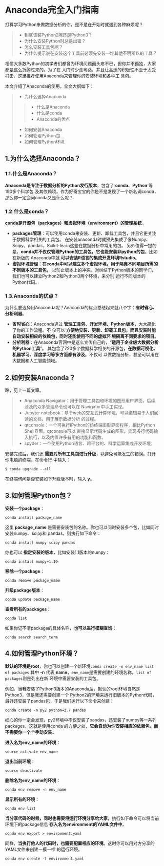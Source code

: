 Anaconda完全入门指南
================================================================================
打算学习Python来做数据分析的你，是不是在开始时就遇到各种麻烦呢？
> + 到底该装Python2呢还是Python3？
> + 为什么安装Python时总是出错？
> + 怎么安装工具包呢？
> + 为什么提示说在安装这个工具前必须先安装一堆其他不明所以的工具？

相信大多数Python的初学者们都曾为环境问题而头疼不已，但你并不孤独，大家都是这么折腾过来的。为了在
入门时少走弯路，并且让高涨的积极性不至于太受打击，这里推荐使用Anaconda来管理你的安装环境和各种工
具包。

本文介绍了Anaconda的使用，全文大纲如下：
> + 为什么选择Anaconda
>> - 什么是Anaconda
>> - 什么是conda
>> - Anaconda的优点
> + 如何安装Anaconda
> + 如何管理Python包
> + 如何管理Python环境

## 1.为什么选择Anaconda？

### 1.1.什么是Anaconda？
**Anaconda是专注于数据分析的Python发行版本**，包含了 **conda**、**Python** 等190多个科学包
及其依赖项。作为好奇宝宝的你是不是发现了一个新名词conda，那么你一定会问conda又是什么呢？

### 1.2.什么是conda？
**conda是开源包（packages）和虚拟环境（environment）的管理系统**。
+ **packages管理**：可以使用conda来安装、更新、卸载工具包，并且它更关注于数据科学相关的工具包。
在安装anaconda时就预先集成了像Numpy、Scipy、pandas、Scikit-learn这些在数据分析中常用的包。
另外值得一提的是，**conda并不仅仅管理Python的工具包，它也能安装非python的包**。比如在新版的
Anaconda中就 **可以安装R语言的集成开发环境Rstudio**。
+ **虚拟环境管理**：**在conda中可以建立多个虚拟环境，用于隔离不同项目所需的不同版本的工具包**，
以防止版本上的冲突。对纠结于Python版本的同学们，我们也可以建立Python2和Python3两个环境，来分别
运行不同版本的Python代码。

### 1.3.Anaconda的优点？
为什么要选择用Anaconda呢？Anaconda的优点总结起来就八个字：**省时省心、分析利器**。
+ **省时省心**：Anaconda通过 **管理工具包、开发环境、Python版本**，大大简化了你的工作流程。不
仅可以 **方便地安装、更新、卸载工具包，而且安装时能自动安装相应的依赖包，同时还能使用不同的虚拟环
境隔离不同要求的项目**。
+ **分析利器**：在Anaconda官网中是这么宣传自己的，“**适用于企业级大数据分析的Python工具**”。
其包含了720多个数据科学相关的开源包，**在数据可视化、机器学习、深度学习等多方面都有涉及**。不仅可
以做数据分析，甚至可以用在大数据和人工智能领域。

## 2.如何安装Anaconda？
略，见上一篇文章。
> + Anaconda Navigator：用于管理工具包和环境的图形用户界面，后续涉及的众多管理命令也可以在
Navigator中手工实现。
> + Jupyter notebook：基于web的交互式计算环境，可以编辑易于人们阅读的文档，用于展示数据分析
的过程。
> + qtconsole：一个可执行IPython的仿终端图形界面程序，相比Python Shell界面，qtconsole可以
直接显示代码生成的图形，实现多行代码输入执行，以及内置许多有用的功能和函数。
> + spyder：一个使用Python语言、跨平台的、科学运算集成开发环境。

安装完成后，我们还 **需要对所有工具包进行升级**，以避免可能发生的错误。打开你电脑的终端，在命令行
中输入：
```shell
$ conda upgrade --all
```
在终端询问是否安装如下升级版本时，输入 **y**。

## 3.如何管理Python包？
**安装一个package**：
```shell
conda install package_name
```
这里 **package_name** 是需要安装包的名称。你也可以同时安装多个包，比如同时安装numpy、scipy和
pandas，则执行如下命令：
```shell
conda install numpy scipy pandas
```
你也可以 **指定安装的版本**，比如安装1.1版本的numpy：
```shell
conda install numpy=1.10
```
**移除一个package**：
```shell
conda remove package_name
```
**升级package版本**：
```shell
conda update package_name
```
**查看所有的packages**：
```shell
conda list
```
如果你记不清package的具体名称，**也可以进行模糊查询**：
```shell
conda search search_term
```

## 4.如何管理Python环境？
**默认的环境是root**，你也可以创建一个新环境`conda create -n env_name list of packages`
其中 **-n** 代表 **name**，`env_name`是需要创建的环境名称，`list of packages`则是列出在新
环境中需要安装的工具包。

例如，当我安装了Python3版本的Anaconda后，默认的root环境自然是Python3，但是我还需要创建一个
Python2的环境来运行旧版本的Python代码，最好还安装了pandas包，于是我们运行以下命令来创建：
```shell
conda create -n py2 python=2.7 pandas
```
细心的你一定会发现，py2环境中不仅安装了pandas，还安装了numpy等一系列packages，这就是使用conda
的方便之处，**它会自动为你安装相应的依赖包，而不需要你一个个手动安装**。

**进入名为env_name的环境**：
```shell
source activate env_name
```
**退出当前环境**：
```shell
source deactivate
```

**删除名为env_name的环境**：
```shell
conda env remove -n env_name
```

**显示所有的环境**：
```shell
conda env list
```
**当分享代码的时候，同时也需要将运行环境分享给大家**，执行如下命令可以将当前环境下的package信息
**存入名为environment的YAML文件中**。
```shell
conda env export > environment.yaml
```
同样，**当执行他人的代码时，也需要配置相应的环境**。这时你可以用对方分享的YAML文件来创建一摸一样
的运行环境。
```shell
conda env create -f environment.yaml
```
